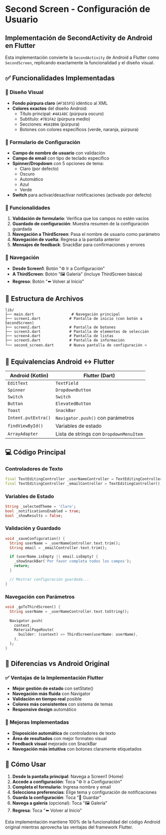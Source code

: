 # Second Screen - Configuración de Usuario

## Implementación de SecondActivity de Android en Flutter

Esta implementación convierte la `SecondActivity` de Android a Flutter como `SecondScreen`, replicando exactamente la funcionalidad y el diseño visual.

## ✅ Funcionalidades Implementadas

### 🎨 **Diseño Visual**
- **Fondo púrpura claro** (`#F3E5F5`) idéntico al XML
- **Colores exactos** del diseño Android:
  - Título principal: `#4A148C` (púrpura oscuro)
  - Subtítulo: `#7B1FA2` (púrpura medio)
  - Secciones: `#6A1B9A` (púrpura)
  - Botones con colores específicos (verde, naranja, púrpura)

### 📝 **Formulario de Configuración**
- **Campo de nombre de usuario** con validación
- **Campo de email** con tipo de teclado específico
- **Spinner/Dropdown** con 5 opciones de tema:
  - Claro (por defecto)
  - Oscuro
  - Automático
  - Azul
  - Verde
- **Switch** para activar/desactivar notificaciones (activado por defecto)

### 🔧 **Funcionalidades**
1. **Validación de formulario**: Verifica que los campos no estén vacíos
2. **Guardado de configuración**: Muestra resumen de la configuración guardada
3. **Navegación a ThirdScreen**: Pasa el nombre de usuario como parámetro
4. **Navegación de vuelta**: Regresa a la pantalla anterior
5. **Mensajes de feedback**: SnackBar para confirmaciones y errores

### 🚀 **Navegación**
- **Desde Screen1**: Botón "⚙️ Ir a Configuración"
- **A ThirdScreen**: Botón "🖼️ Galería" (incluye ThirdScreen básica)
- **Regreso**: Botón "⬅️ Volver al Inicio"

## 📱 **Estructura de Archivos**

```
lib/
├── main.dart                 # Navegación principal
├── screen1.dart             # Pantalla de inicio (con botón a SecondScreen)
├── screen2.dart             # Pantalla de botones
├── screen3.dart             # Pantalla de elementos de selección
├── screen4.dart             # Pantalla de listas
├── screen5.dart             # Pantalla de información
└── second_screen.dart       # Nueva pantalla de configuración ⭐
```

## 🔄 **Equivalencias Android ↔ Flutter**

| Android (Kotlin) | Flutter (Dart) |
|------------------|----------------|
| `EditText` | `TextField` |
| `Spinner` | `DropdownButton` |
| `Switch` | `Switch` |
| `Button` | `ElevatedButton` |
| `Toast` | `SnackBar` |
| `Intent.putExtra()` | `Navigator.push()` con parámetros |
| `findViewById()` | Variables de estado |
| `ArrayAdapter` | Lista de strings con `DropdownMenuItem` |

## 💻 **Código Principal**

### Controladores de Texto
```dart
final TextEditingController _userNameController = TextEditingController();
final TextEditingController _emailController = TextEditingController();
```

### Variables de Estado
```dart
String _selectedTheme = 'Claro';
bool _notificationsEnabled = true;
bool _showResults = false;
```

### Validación y Guardado
```dart
void _saveConfiguration() {
  String userName = _userNameController.text.trim();
  String email = _emailController.text.trim();

  if (userName.isEmpty || email.isEmpty) {
    _showSnackBar('Por favor completa todos los campos');
    return;
  }

  // Mostrar configuración guardada...
}
```

### Navegación con Parámetros
```dart
void _goToThirdScreen() {
  String userName = _userNameController.text.toString();
  
  Navigator.push(
    context,
    MaterialPageRoute(
      builder: (context) => ThirdScreen(userName: userName),
    ),
  );
}
```

## 🎯 **Diferencias vs Android Original**

### ✅ **Ventajas de la Implementación Flutter**
- **Mejor gestión de estado** con setState()
- **Navegación más fluida** con Navigator
- **Validación en tiempo real** posible
- **Colores más consistentes** con sistema de temas
- **Responsive design** automático

### 📝 **Mejoras Implementadas**
- **Disposición automática** de controladores de texto
- **Área de resultados** con mejor formateo visual
- **Feedback visual** mejorado con SnackBar
- **Navegación más intuitiva** con botones claramente etiquetados

## 🚀 **Cómo Usar**

1. **Desde la pantalla principal**: Navega a Screen1 (Home)
2. **Accede a configuración**: Toca "⚙️ Ir a Configuración"
3. **Completa el formulario**: Ingresa nombre y email
4. **Selecciona preferencias**: Elige tema y configuración de notificaciones
5. **Guarda la configuración**: Toca "💾 Guardar"
6. **Navega a galería** (opcional): Toca "🖼️ Galería"
7. **Regresa**: Toca "⬅️ Volver al Inicio"

Esta implementación mantiene 100% de la funcionalidad del código Android original mientras aprovecha las ventajas del framework Flutter.